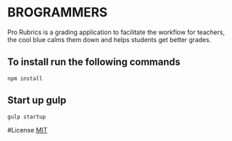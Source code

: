 # BROGRAMMERS
Pro Rubrics is a grading application to facilitate the
workflow for teachers, the cool blue calms them
down and helps students get better grades.
## To install run the following commands

```
npm install

```
## Start up gulp

```
gulp startup

```
#License
[MIT](http://rem.mit-license.org)
